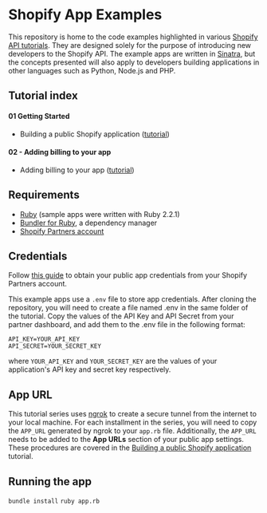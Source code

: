 # Shopify App Examples

This repository is home to the code examples highlighted in various [Shopify API tutorials](http://docs.myshopify.io/api/tutorials/). They are designed solely for the purpose of introducing new developers to the Shopify API. The example apps are written in [Sinatra](https://github.com/sinatra/sinatra), but the concepts presented will also apply to developers building applications in other languages such as Python, Node.js and PHP.

## Tutorial index

#### 01 Getting Started
- Building a public Shopify application ([tutorial](https://help.shopify.com/api/tutorials/building-public-app))

#### 02 - Adding billing to your app
- Adding billing to your app ([tutorial](https://help.shopify.com/api/tutorials/adding-billing-to-your-app/))

## Requirements

* [Ruby](https://www.ruby-lang.org/en/documentation/installation/) (sample apps were written with Ruby 2.2.1)
* [Bundler for Ruby](http://bundler.io/), a dependency manager
* [Shopify Partners account](https://developers.shopify.com/)

## Credentials

Follow [this guide](https://help.shopify.com/api/guides/api-credentials#generate-public-app-credentials) to obtain your public app credentials from your Shopify Partners account.

This example apps use a `.env` file to store app credentials. After cloning the repository, you will need to create a file named .env in the same folder of the tutorial. Copy the values of the API Key and API Secret from your partner dashboard, and add them to the .env file in the following format:

```
API_KEY=YOUR_API_KEY
API_SECRET=YOUR_SECRET_KEY
```

where `YOUR_API_KEY` and `YOUR_SECRET_KEY` are the values of your application's API key and secret key respectively.

## App URL

This tutorial series uses [ngrok](https://ngrok.com/) to create a secure tunnel from the internet to your local machine. For each installment in the series, you will need to copy the `APP_URL` generated by ngrok to your `app.rb` file.  Additionally, the `APP_URL` needs to be added to the **App URLs** section of your public app settings.  These procedures are covered in the [Building a public Shopify application](http://docs.myshopify.io/api/tutorials/building-public-app/#configure-app) tutorial.

## Running the app

`bundle install`
`ruby app.rb`
